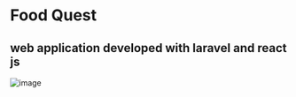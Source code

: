 # Food Quest
## web application developed with laravel and react js

![image](https://user-images.githubusercontent.com/56196602/182613740-0f0131a4-28cf-4175-b85d-8a72ec6adb1c.png)


